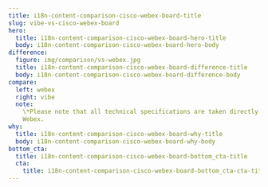 ```yaml
---
title: i18n-content-comparison-cisco-webex-board-title
slug: vibe-vs-cisco-webex-board
hero:
  title: i18n-content-comparison-cisco-webex-board-hero-title
  body: i18n-content-comparison-cisco-webex-board-hero-body
difference:
  figure: img/comparison/vs-webex.jpg
  title: i18n-content-comparison-cisco-webex-board-difference-title
  body: i18n-content-comparison-cisco-webex-board-difference-body
compare:
  left: webex
  right: vibe
  note:
    \*Please note that all technical specifications are taken directly from Cisco
    Webex.
why:
  title: i18n-content-comparison-cisco-webex-board-why-title
  body: i18n-content-comparison-cisco-webex-board-why-body
bottom_cta:
  title: i18n-content-comparison-cisco-webex-board-bottom_cta-title
  cta:
    title: i18n-content-comparison-cisco-webex-board-bottom_cta-cta-title
---
```

